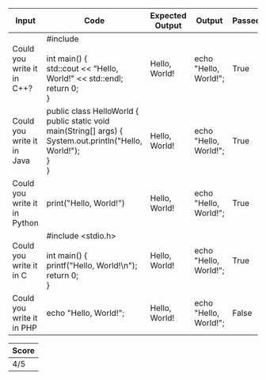 | Input | Code | Expected Output | Output | Passed | Error |
| --- | --- | --- | --- | --- | --- |
| Could you write it in C++? | #include <iostream><br><br>int main() {<br>    std::cout << "Hello, World!" << std::endl;<br>    return 0;<br>} | Hello, World! | echo "Hello, World!"; | True |  |
| Could you write it in Java | public class HelloWorld {<br>  public static void main(String[] args) {<br>    System.out.println("Hello, World!");<br>  }<br>} | Hello, World! | echo "Hello, World!"; | True |  |
| Could you write it in Python | print("Hello, World!") | Hello, World! | echo "Hello, World!"; | True |  |
| Could you write it in C | #include <stdio.h><br><br>int main() {<br>    printf("Hello, World!\n");<br>    return 0;<br>} | Hello, World! | echo "Hello, World!"; | True |  |
| Could you write it in PHP | echo "Hello, World!"; | Hello, World! | echo "Hello, World!"; | False |  |


| Score |
| --- |
| 4/5 |

